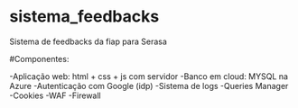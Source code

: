 # sistema_feedbacks
Sistema de feedbacks da fiap para Serasa

#Componentes:

-Aplicação web: html + css + js com servidor
-Banco em cloud: MYSQL na Azure
-Autenticação com Google (idp)
-Sistema de logs
-Queries Manager
-Cookies
-WAF
-Firewall
